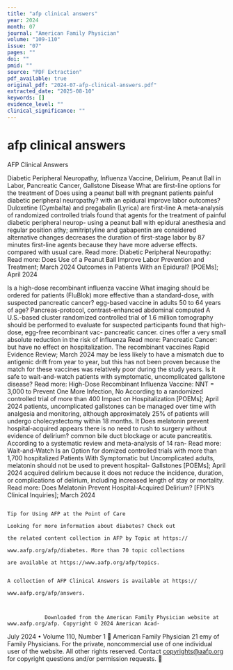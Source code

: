 ```yaml
---
title: "afp clinical answers"
year: 2024
month: 07
journal: "American Family Physician"
volume: "109-110"
issue: "07"
pages: ""
doi: ""
pmid: ""
source: "PDF Extraction"
pdf_available: true
original_pdf: "2024-07-afp-clinical-answers.pdf"
extracted_date: "2025-08-10"
keywords: []
evidence_level: ""
clinical_significance: ""
---
```


# afp clinical answers

AFP Clinical Answers

Diabetic Peripheral Neuropathy, Influenza Vaccine, Delirium,
Peanut Ball in Labor, Pancreatic Cancer, Gallstone Disease
What are first-line options for the treatment of                         Does using a peanut ball with pregnant patients
painful diabetic peripheral neuropathy?                                  with an epidural improve labor outcomes?
Duloxetine (Cymbalta) and pregabalin (Lyrica) are first-line             A meta-analysis of randomized controlled trials found that
agents for the treatment of painful diabetic peripheral neurop-          using a peanut ball with epidural anesthesia and regular position
athy; amitriptyline and gabapentin are considered alternative            changes decreases the duration of first-stage labor by 87 minutes
first-line agents because they have more adverse effects.                compared with usual care.
Read more: Diabetic Peripheral Neuropathy:                               Read more: Does Use of a Peanut Ball Improve Labor
Prevention and Treatment; March 2024                                     Outcomes in Patients With an Epidural? [POEMs]; April 2024



Is a high-dose recombinant influenza vaccine                             What imaging should be ordered for patients
(FluBlok) more effective than a standard-dose,                           with suspected pancreatic cancer?
egg-based vaccine in adults 50 to 64 years of age?                       Pancreas-protocol, contrast-enhanced abdominal computed
A U.S.-based cluster randomized controlled trial of 1.6 million          tomography should be performed to evaluate for suspected
participants found that high-dose, egg-free recombinant vac-             pancreatic cancer.
cines offer a very small absolute reduction in the risk of influenza     Read more: Pancreatic Cancer:
but have no effect on hospitalization. The recombinant vaccines          Rapid Evidence Review; March 2024
may be less likely to have a mismatch due to antigenic drift from
year to year, but this has not been proven because the match
for these vaccines was relatively poor during the study years.           Is it safe to wait-and-watch patients with
                                                                         symptomatic, uncomplicated gallstone disease?
Read more: High-Dose Recombinant Influenza Vaccine:
NNT = 3,000 to Prevent One More Infection, No                            According to a randomized controlled trial of more than 400
Impact on Hospitalization [POEMs]; April 2024                            patients, uncomplicated gallstones can be managed over time
                                                                         with analgesia and monitoring, although approximately 25%
                                                                         of patients will undergo cholecystectomy within 18 months. It
Does melatonin prevent hospital-acquired
                                                                         appears there is no need to rush to surgery without evidence of
delirium?                                                                common bile duct blockage or acute pancreatitis.
According to a systematic review and meta-analysis of 14 ran-            Read more: Wait-and-Watch Is an Option for
domized controlled trials with more than 1,700 hospitalized              Patients With Symptomatic but Uncomplicated
adults, melatonin should not be used to prevent hospital-                Gallstones [POEMs]; April 2024
acquired delirium because it does not reduce the incidence,
duration, or complications of delirium, including increased
length of stay or mortality.
Read more: Does Melatonin Prevent Hospital-Acquired
Delirium? [FPIN’s Clinical Inquiries]; March 2024



                                                                            Tip for Using AFP at the Point of Care
                                                                            Looking for more information about diabetes? Check out
                                                                            the related content collection in AFP by Topic at https://
                                                                            www.aafp.org/afp/diabetes. More than 70 topic collections
                                                                            are available at https://www.aafp.org/afp/topics.

                                                                            A collection of AFP Clinical Answers is available at https://
                                                                            www.aafp.org/afp/answers.



                Downloaded from the American Family Physician website at www.aafp.org/afp. Copyright © 2024 American Acad-
July 2024 • Volume 110, Number 1                                                                                    American Family Physician 21
                emy of Family Physicians. For the private, noncommercial use of one individual user of the website. All other rights
                          reserved. Contact copyrights@aafp.org for copyright questions and/or permission requests.
